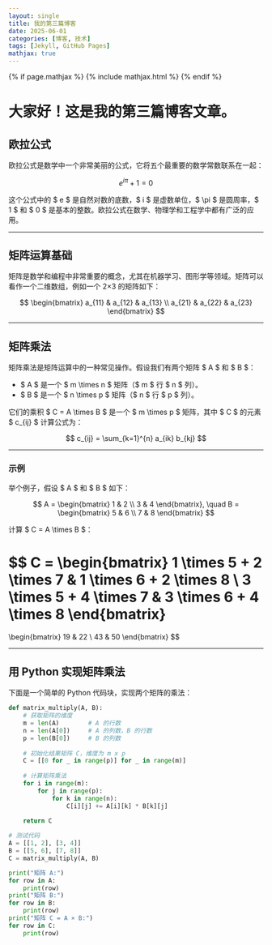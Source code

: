 ```yaml
---
layout: single
title: 我的第三篇博客
date: 2025-06-01
categories: [博客, 技术]
tags: [Jekyll, GitHub Pages]
mathjax: true
---
```

{% if page.mathjax %}
{% include mathjax.html %}
{% endif %}

# 大家好！这是我的第三篇博客文章。

## 欧拉公式

欧拉公式是数学中一个非常美丽的公式，它将五个最重要的数学常数联系在一起：

$$
e^{i\pi} + 1 = 0
$$

这个公式中的 $ e $ 是自然对数的底数，$ i $ 是虚数单位，$ \pi $ 是圆周率，$ 1 $ 和 $ 0 $ 是基本的整数。欧拉公式在数学、物理学和工程学中都有广泛的应用。

---

## 矩阵运算基础

矩阵是数学和编程中非常重要的概念，尤其在机器学习、图形学等领域。矩阵可以看作一个二维数组，例如一个 2×3 的矩阵如下：

$$
\begin{bmatrix}
a_{11} & a_{12} & a_{13} \\
a_{21} & a_{22} & a_{23}
\end{bmatrix}
$$

---

## 矩阵乘法

矩阵乘法是矩阵运算中的一种常见操作。假设我们有两个矩阵 $ A $ 和 $ B $：

- $ A $ 是一个 $ m \times n $ 矩阵（$ m $ 行 $ n $ 列）。
- $ B $ 是一个 $ n \times p $ 矩阵（$ n $ 行 $ p $ 列）。

它们的乘积 $ C = A \times B $ 是一个 $ m \times p $ 矩阵，其中 $ C $ 的元素 $ c_{ij} $ 计算公式为：

$$
c_{ij} = \sum_{k=1}^{n} a_{ik} b_{kj}
$$

---

### 示例

举个例子，假设 $ A $ 和 $ B $ 如下：

$$
A = 
\begin{bmatrix}
1 & 2 \\
3 & 4
\end{bmatrix}, \quad 
B = 
\begin{bmatrix}
5 & 6 \\
7 & 8
\end{bmatrix}
$$

计算 $ C = A \times B $：

$$
C = 
\begin{bmatrix}
1 \times 5 + 2 \times 7 & 1 \times 6 + 2 \times 8 \\
3 \times 5 + 4 \times 7 & 3 \times 6 + 4 \times 8
\end{bmatrix}
=
\begin{bmatrix}
19 & 22 \\
43 & 50
\end{bmatrix}
$$

---

## 用 Python 实现矩阵乘法

下面是一个简单的 Python 代码块，实现两个矩阵的乘法：

```python
def matrix_multiply(A, B):
    # 获取矩阵的维度
    m = len(A)        # A 的行数
    n = len(A[0])     # A 的列数，B 的行数
    p = len(B[0])     # B 的列数
    
    # 初始化结果矩阵 C，维度为 m x p
    C = [[0 for _ in range(p)] for _ in range(m)]
    
    # 计算矩阵乘法
    for i in range(m):
        for j in range(p):
            for k in range(n):
                C[i][j] += A[i][k] * B[k][j]
    
    return C

# 测试代码
A = [[1, 2], [3, 4]]
B = [[5, 6], [7, 8]]
C = matrix_multiply(A, B)

print("矩阵 A:")
for row in A:
    print(row)
print("矩阵 B:")
for row in B:
    print(row)
print("矩阵 C = A × B:")
for row in C:
    print(row)
```